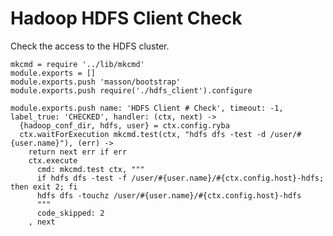 
# Hadoop HDFS Client Check

Check the access to the HDFS cluster.

    mkcmd = require '../lib/mkcmd'
    module.exports = []
    module.exports.push 'masson/bootstrap'
    module.exports.push require('./hdfs_client').configure

    module.exports.push name: 'HDFS Client # Check', timeout: -1, label_true: 'CHECKED', handler: (ctx, next) ->
      {hadoop_conf_dir, hdfs, user} = ctx.config.ryba
      ctx.waitForExecution mkcmd.test(ctx, "hdfs dfs -test -d /user/#{user.name}"), (err) ->
        return next err if err
        ctx.execute
          cmd: mkcmd.test ctx, """
          if hdfs dfs -test -f /user/#{user.name}/#{ctx.config.host}-hdfs; then exit 2; fi
          hdfs dfs -touchz /user/#{user.name}/#{ctx.config.host}-hdfs
          """
          code_skipped: 2
        , next